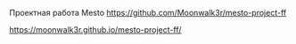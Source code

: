  Проектная работа Mesto https://github.com/Moonwalk3r/mesto-project-ff

 https://moonwalk3r.github.io/mesto-project-ff/